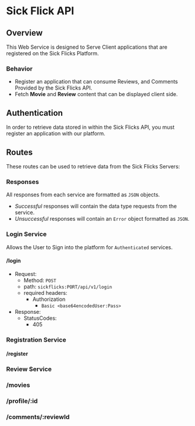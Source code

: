 # Sick Flick API

## Overview

This Web Service is designed to Serve Client applications that are registered on the Sick Flicks Platform.

### Behavior

* Register an application that can consume Reviews, and Comments Provided by the Sick Flicks API.
* Fetch **Movie** and **Review** content that can be displayed client side.

## Authentication

In order to retrieve data stored in within the Sick Flicks API, you must register an application with our platform.

## Routes

These routes can be used to retrieve data from the Sick Flicks Servers:

### Responses

All responses from each service are formatted as `JSON` objects.

* *Successful* responses will contain the data type requests from the service.
* *Unsuccessful* responses will contain an `Error` object formatted as `JSON`.

### Login Service

Allows the User to Sign into the platform for `Authenticated` services.

#### /login

* Request:
  * Method: `POST`
  * path: `sickflicks:PORT/api/v1/login`
  * required headers:
    * Authorization
      * `Basic <base64encodedUser:Pass>`
* Response:
  * StatusCodes:
    * 405

### Registration Service

#### /register

### Review Service

### /movies

### /profile/:id

### /comments/:reviewId

